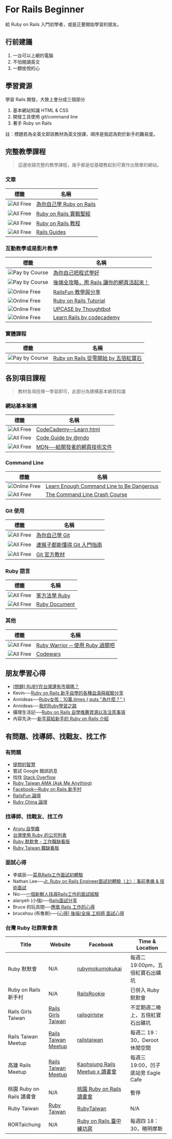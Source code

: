 # For Rails Beginner

給 Ruby on Rails 入門初學者，或是正要開始學習的朋友。


## 行前建議

1. 一台可以上網的電腦
2. 不怕閱讀英文
3. 一顆愉悅的心


## 學習資源

學習 Rails 開發，大致上會分成三個部分

1. 基本網站知識 HTML & CSS
2. 開發工具使用 git/command line
3. 著手 Ruby on Rails

註：標題若為全英文即該教材為英文授課，順序是我認為對於新手的難易度。


## 完整教學課程

> 這邊收錄完整的教學課程，幾乎都是從基礎教起到可實作出簡單的網站。

### 文章

標籤|名稱|
--- | ---
![][All/Free] | [為你自己學 Ruby on Rails](http://railsbook.tw/)
![][All/Free] | [Ruby on Rails 實戰聖經](https://ihower.tw/rails4/)
![][All/Free] | [Ruby on Rails 教程](http://railstutorial-china.org/)
![][All/Free] | [Rails Guides](http://guides.rubyonrails.org/)

### 互動教學或是影片教學
標籤|名稱|
--- | ---
![][Pay by/Course] | [為你自己把程式學好](https://iamcoding.tw/)
![][Pay by/Course] | [後端全攻略，用 Rails 讓你的網頁活起來！](https://hahow.in/courses/58d8b4a427ea7d07006025f8/main)
![][Online/Free] | [RailsFun 教學與分享](https://www.youtube.com/playlist?list=PLJ6M-k9dQEQ3VsyOZQwjZ5GdjaLJH3eB_)
![][Online/Free] | [Ruby on Rails Tutorial](https://www.railstutorial.org/)
![][Online/Free] | [UPCASE by Thoughtbot](https://thoughtbot.com/upcase)
![][Online/Free] | [Learn Rails by codecademy](https://www.codecademy.com/learn/learn-rails)


### 實體課程
標籤|名稱|
--- | ---
![][Pay by/Course] | [Ruby on Rails 從零開始 by 五倍紅寶石](https://5xruby.tw/talks?category=ruby-on-rails)

## 各別項目課程

> 教材各項目擇一學習即可，此部分為建構基本網頁知識

### 網站基本架構
標籤|名稱|
--- | ---
![][All/Free] | [CodeCademy—Learn html](https://www.codecademy.com/learn/learn-html)
![][All/Free] | [Code Guide by @mdo](http://mdo.github.io/code-guide/)
![][All/Free] | [MDN──給開發者的網頁技術文件](https://developer.mozilla.org/zh-TW/docs/Web)

### Command Line
標籤|名稱|
--- | ---
![][Online/Free] | [Learn Enough Command Line to Be Dangerous](http://www.learnenough.com/command-line-tutorial)
![][All/Free] | [The Command Line Crash Course](http://cli.learncodethehardway.org/book/)

### Git 使用
標籤|名稱|
--- | ---
![][All/Free] | [為你自己學 Git](https://gitbook.tw/)
![][All/Free] | [連猴子都能懂得 Git 入門指南](https://backlogtool.com/git-guide/tw/)
![][All/Free] | [Git 官方教材](http://git-scm.com/book/zh/ch1-4.html)

### Ruby 語言
標籤|名稱|
--- | ---
![][All/Free] | [笨方法學 Ruby](http://lrthw.github.io/)
![][All/Free] | [Ruby Document](http://ruby-doc.org)

### 其他
標籤|名稱|
--- | ---
![][All/Free] | [Ruby Warrior ─ 使用 Ruby 過關吧](https://www.bloc.io/ruby-warrior/#/)
![][All/Free] | [Codewars](http://www.codewars.com/)


## 朋友學習心得

- [[問題] RUBY在台灣還有市場嗎？](https://www.ptt.cc/bbs/Ruby/M.1531982229.A.9E9.html)
- Kevin──[Ruby on Rails 新手自學的各種血淚與經驗分享](https://devs.tw/post/168)
- Annideas──[Ruby女孩：10萬.times { puts "為什麼？" }](https://ithelp.ithome.com.tw/users/20091352/ironman/811)
- Annideas──[我的Ruby學習之路](http://annideas.tw/2016/10/04/my-ruby-life/)
- 攝理生活記──[Ruby on Rails 自學推薦資源以及注意事項](http://blog.cgmlife.net/posts/2014/04/12/recommended-ruby-on-rails-learning-resources)
- 內容先決──[新手寫給新手的 Ruby on Rails 介紹](http://disco26.logdown.com/posts/168410-novice-to-novice-ruby-on-rails-introduction)


## 有問題、找導師、找戰友、找工作

### 有問題
  - [提問的智慧](https://github.com/ryanhanwu/How-To-Ask-Questions-The-Smart-Way)
  - 嘗試 Google 錯誤訊息
  - 找找 [Stack Overflow](http://stackoverflow.com/)
  - [Ruby Taiwan AMA (Ask Me Anything)](https://github.com/rubytaiwan/AMA)
  - [Facebook—Ruby on Rails 新手村](https://www.facebook.com/groups/RailsRookie/)
  - [RailsFun 論壇](http://railsfun.tw/)
  - [Ruby China 論壇](https://ruby-china.org/)

### 找導師、找戰友、找工作
  - [Aruru 自學趣](http://www.aruru.co/)
  - [台灣使用 Ruby 的公司列表](https://github.com/rubytaiwan/AMA/wiki/Companies)
  - [Ruby 默默會 - 工作職缺看版](https://github.com/5xRuby/mokumokukai)
  - [Ruby Taiwan 職缺看板](http://jobs.ruby.tw/)

### 面試心得
  - 李威辰──[菜鳥Rails工作面試初體驗](https://medium.com/@eggyy1224/%E8%8F%9C%E9%B3%A5rails%E5%B7%A5%E4%BD%9C%E9%9D%A2%E8%A9%A6%E5%88%9D%E9%AB%94%E9%A9%97-a562cc700133)
  - Nathan Lee──[Jr. Ruby on Rails Engineer面試初體驗（上）：事前準備 & 技術面試](https://medium.com/change-or-die/jr-rails-on-rails-engineer%E9%9D%A2%E8%A9%A6%E5%88%9D%E9%AB%94%E9%A9%97-%E4%B8%8A-%E4%BA%8B%E5%89%8D%E6%BA%96%E5%82%99-%E6%8A%80%E8%A1%93%E9%9D%A2%E8%A9%A6-8a471f107c15)
  - Nic──[一個新鮮人找尋Rails工作的面試經驗](http://niclin.logdown.com/posts/413505-interview-experience)
  - alanyeh (小強)──[Rails面試分享](https://www.ptt.cc/bbs/Soft_Job/M.1460708204.A.FF5.html)
  - Bruce 的玩具間──[應徵 Rails 工作的心得](http://toyroom.bruceli.net/tw/2014/02/26/my-experience-on-applying-rails-jobs.html)
  - brucehsu (布魯斯)──[[心得] 後端/全端 工程師 面試心得](https://www.ptt.cc/bbs/Soft_Job/M.1451756899.A.CC2.html)

### 台灣 Ruby 社群聚會表
Title | Website | Facebook | Time & Location |
----- | ------- | -------- | ---------------
Ruby 默默會 | N/A | [rubymokumokukai](https://www.facebook.com/rubymokumokukai/) | 每週二 19:00pm，五倍紅寶石出礦坑
Ruby on Rails 新手村 | N/A | [RailsRookie](https://www.facebook.com/groups/RailsRookie/) | 已併入 Ruby 默默會
Rails Girls Taiwan | [Rails Girls Taiwan](http://railsgirls.tw/) | [railsgirlstw](https://www.facebook.com/railsgirlstw) | 不定期週二晚上，五倍紅寶石出礦坑
Rails Taiwan Meetup | [Rails Taiwan Meetup](http://www.meetup.com/rails-taiwan) | [railstaiwan](https://www.facebook.com/railstaiwan) | 每週二 19：30，Deroot 休閒空間
高雄 Rails Meetup | [Rails Taiwan Meetup](http://www.meetup.com/rails-taiwan) | [Kaohsiung Rails Meetup x 讀書會](https://www.facebook.com/groups/569223303140308)| 每週三 19:00，凹子底站旁 Eagle Cafe
桃園 Ruby on Rails 讀書會 | N/A | [桃園 Ruby on Rails 讀書會](https://www.facebook.com/groups/tyror/) | 暫停
Ruby Taiwan | [Ruby Taiwan](https://ruby.tw) | [RubyTaiwan](https://www.facebook.com/groups/142197385837507/) | N/A
RORTaichung | N/A | [Ruby on Rails 臺中練功房](https://www.facebook.com/groups/RORTaichung/) | 每週四 18：30，曉明摩斯


[All/Free]: https://img.shields.io/badge/All-Free-green.svg?style=flat-square "All Free"
[Online/Free]: https://img.shields.io/badge/Online-Free-green.svg?style=flat-square "Online Free"
[Part of/Free]: https://img.shields.io/badge/Part_of-Free-green.svg?style=flat-square "Part of Free"
[Pay by/Course]: https://img.shields.io/badge/Pay_by-Course-red.svg?style=flat-square "Pay by Course"
